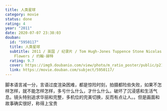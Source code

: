 ```yaml
---
title: 人类星球
category: movie
status: done
rating: 4
year: "2011"
date: 2020-07-07 23:38:03
douban:
  id: "5950117"
  title: 人类星球
  subtitle: 2011 / 英国 / 纪录片 / Tom Hugh-Jones Tuppence Stone Nicolas Brown Mark
    Flowers / 约翰·赫特
  rating: 9.7
  cover: https://img9.doubanio.com/view/photo/m_ratio_poster/public/p2191161346.jpg
  link: https://movie.douban.com/subject/5950117/
---
```


脚本语言减一分，言语过度渲染困难，都是惊险时刻，拍摄都险些失败，如果不怎样怎样，就不能怎样怎样，多亏什么什么，才什么什么。破坏了沉浸感和生活气息。镜头特别追求华丽和完整，多机位的完美切换，反而有点让人。。但是画面和故事确实很好，称得上宝贵